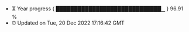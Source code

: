 - ⏳ Year progress { █████████████████████████████▁ } 96.91 %
- ⏰ Updated on Tue, 20 Dec 2022 17:16:42 GMT

